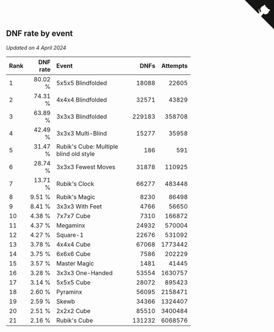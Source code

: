 ## DNF rate by event

*Updated on  4 April 2024*

| Rank | DNF rate | Event | DNFs | Attempts |
| :--- | ---: | :--- | ---: | ---: |
| 1 | 80.02 % | 5x5x5 Blindfolded | 18088 | 22605 |
| 2 | 74.31 % | 4x4x4 Blindfolded | 32571 | 43829 |
| 3 | 63.89 % | 3x3x3 Blindfolded | 229183 | 358708 |
| 4 | 42.49 % | 3x3x3 Multi-Blind | 15277 | 35958 |
| 5 | 31.47 % | Rubik's Cube: Multiple blind old style | 186 | 591 |
| 6 | 28.74 % | 3x3x3 Fewest Moves | 31878 | 110925 |
| 7 | 13.71 % | Rubik's Clock | 66277 | 483448 |
| 8 | 9.51 % | Rubik's Magic | 8230 | 86498 |
| 9 | 8.41 % | 3x3x3 With Feet | 4766 | 56650 |
| 10 | 4.38 % | 7x7x7 Cube | 7310 | 166872 |
| 11 | 4.37 % | Megaminx | 24932 | 570004 |
| 12 | 4.27 % | Square-1 | 22676 | 531092 |
| 13 | 3.78 % | 4x4x4 Cube | 67068 | 1773442 |
| 14 | 3.75 % | 6x6x6 Cube | 7586 | 202229 |
| 15 | 3.57 % | Master Magic | 1481 | 41445 |
| 16 | 3.28 % | 3x3x3 One-Handed | 53554 | 1630757 |
| 17 | 3.14 % | 5x5x5 Cube | 28072 | 895423 |
| 18 | 2.60 % | Pyraminx | 56095 | 2158471 |
| 19 | 2.59 % | Skewb | 34366 | 1324407 |
| 20 | 2.51 % | 2x2x2 Cube | 85510 | 3400484 |
| 21 | 2.16 % | Rubik's Cube | 131232 | 6068576 |


<a href="https://github.com/JustinTimeCuber/wca_statistics" class="github-corner" aria-label="View source on Github"><svg width="80" height="80" viewBox="0 0 250 250" style="fill:#151513; color:#fff; position: absolute; top: 0; border: 0; right: 0;" aria-hidden="true"><path d="M0,0 L115,115 L130,115 L142,142 L250,250 L250,0 Z"></path><path d="M128.3,109.0 C113.8,99.7 119.0,89.6 119.0,89.6 C122.0,82.7 120.5,78.6 120.5,78.6 C119.2,72.0 123.4,76.3 123.4,76.3 C127.3,80.9 125.5,87.3 125.5,87.3 C122.9,97.6 130.6,101.9 134.4,103.2" fill="currentColor" style="transform-origin: 130px 106px;" class="octo-arm"></path><path d="M115.0,115.0 C114.9,115.1 118.7,116.5 119.8,115.4 L133.7,101.6 C136.9,99.2 139.9,98.4 142.2,98.6 C133.8,88.0 127.5,74.4 143.8,58.0 C148.5,53.4 154.0,51.2 159.7,51.0 C160.3,49.4 163.2,43.6 171.4,40.1 C171.4,40.1 176.1,42.5 178.8,56.2 C183.1,58.6 187.2,61.8 190.9,65.4 C194.5,69.0 197.7,73.2 200.1,77.6 C213.8,80.2 216.3,84.9 216.3,84.9 C212.7,93.1 206.9,96.0 205.4,96.6 C205.1,102.4 203.0,107.8 198.3,112.5 C181.9,128.9 168.3,122.5 157.7,114.1 C157.9,116.9 156.7,120.9 152.7,124.9 L141.0,136.5 C139.8,137.7 141.6,141.9 141.8,141.8 Z" fill="currentColor" class="octo-body"></path></svg></a><style>.github-corner:hover .octo-arm{animation:octocat-wave 560ms ease-in-out}@keyframes octocat-wave{0%,100%{transform:rotate(0)}20%,60%{transform:rotate(-25deg)}40%,80%{transform:rotate(10deg)}}@media (max-width:500px){.github-corner:hover .octo-arm{animation:none}.github-corner .octo-arm{animation:octocat-wave 560ms ease-in-out}}</style>
